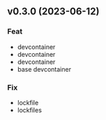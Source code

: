 ## v0.3.0 (2023-06-12)

### Feat

- devcontainer
- devcontainer
- devcontainer
- base devcontainer

### Fix

- lockfile
- lockfiles
